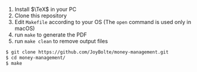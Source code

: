 1. Install $\TeX$ in your PC
2. Clone this repository
3. Edit `Makefile` according to your OS (The `open` command is used only in macOS)
4. run `make` to generate the PDF
5. run `make clean` to remove output files

```bash
$ git clone https://github.com/JoyBolte/money-management.git
$ cd money-management/
$ make
```